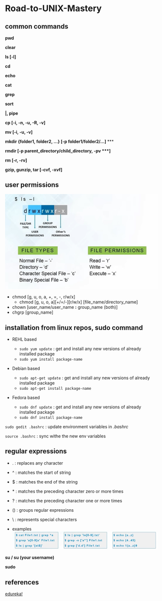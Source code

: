 # Road-to-UNIX-Mastery

## common commands

__pwd__

__clear__

__ls [-l]__

__cd__

__echo__

__cat__

__grep__

__sort__

__|, pipe__

__cp [-i, -n, -u, -R, -v]__

__mv [-i, -u, -v]__

__mkdir {folder1, folder2, ...} [-p folder1/folder2/...]__ ***

__rmdir [-p parent_directory/child_directory, -pv ***]__

__rm [-r, -rv]__

__gzip, gunzip, tar [-cvf, -xvf]__

## user permissions
![](./resource/IMG_2954.jpeg)
 - chmod [g, u, o, a, +, =, -, r/w/x]
    - chmod [g, u, o, a][+/=/-][r/w/x] [file_name/directory_name]
 - chown [user_name/user_name __:__ group_name (both)]
 - chgrp [group_name]

## installation from linux repos, __sudo__ command
- REHL based
    - `sudo yum update` : get and install any new versions of already installed package
    - `sudo yum install package-name`

- Debian based
    - `sudo apt-get update` : get and install any new versions of already installed package
    - `sudo apt-get install package-name`

- Fedora based
    - `sudo dnf update` : get and install any new versions of already installed package
    - `sudo dnf install package-name`

`sudo gedit .bashrc` : update environment variables in _.bashrc_

`source .bashrc` : sync withe the new env variables

## regular expressions
- . : replaces any character
- ^ : matches the start of string
- $ : matches the end of the string
- \* : matches the preceding character zero or more times
- ? : matches the preceding character one or more times
- () : groups regular expressions
- \ : represents special characters

- examples
![](./resource/IMG_2957.jpeg)

__su / su (your username)__ 

__sudo__

## references
[edureka!](https://www.youtube.com/live/bz0ZCUv5rYo?si=OEmxnlY2BrKTUh1r)